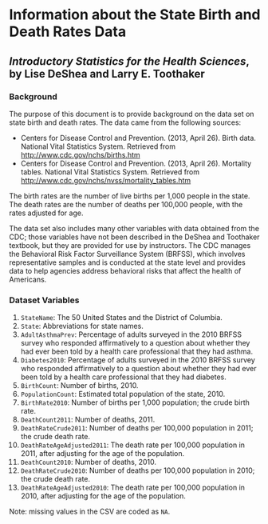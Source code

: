 Information about the State Birth and Death Rates Data
================
## *Introductory Statistics for the Health Sciences*, by Lise DeShea and Larry E. Toothaker

### Background
The purpose of this document is to provide background on the data set on state birth and death rates.  The data came from the following sources:

 * Centers for Disease Control and Prevention.  (2013, April 26).  Birth data.  National Vital Statistics System.  Retrieved from http://www.cdc.gov/nchs/births.htm 
 * Centers for Disease Control and Prevention.  (2013, April 26).  Mortality tables.  National Vital Statistics System.  Retrieved from http://www.cdc.gov/nchs/nvss/mortality_tables.htm 

The birth rates are the number of live births per 1,000 people in the state.  The death rates are the number of deaths per 100,000 people, with the rates adjusted for age.  

The data set also includes many other variables with data obtained from the CDC; those variables have not been described in the DeShea and Toothaker textbook, but they are provided for use by instructors.  The CDC manages the Behavioral Risk Factor Surveillance System (BRFSS), which involves representative samples and is conducted at the state level and provides data to help agencies address behavioral risks that affect the health of Americans.  


### Dataset Variables
 1. `StateName`: The 50 United States and the District of Columbia.
 2. `State`:  Abbreviations for state names.
 3. `AdultAsthmaPrev`:  Percentage of adults surveyed in the 2010 BRFSS survey who responded affirmatively to a question about whether they had ever been told by a health care professional that they had asthma.
 4. `Diabetes2010`:  Percentage of adults surveyed in the 2010 BRFSS survey who responded affirmatively to a question about whether they had ever been told by a health care professional that they had diabetes.
 5. `BirthCount`:  Number of births, 2010.
 6. `PopulationCount`:  Estimated total population of the state, 2010.
 7. `BirthRate2010`:  Number of births per 1,000 population; the crude birth rate.
 8. `DeathCount2011`:  Number of deaths, 2011.
 9. `DeathRateCrude2011`:  Number of deaths per 100,000 population in 2011; the crude death rate.
 10. `DeathRateAgeAdjusted2011`:  The death rate per 100,000 population in 2011, after adjusting for the age of the population.
 11. `DeathCount2010`:  Number of deaths, 2010.
 12. `DeathRateCrude2010`:  Number of deaths per 100,000 population in 2010; the crude death rate.
 13. `DeathRateAgeAdjusted2010`:  The death rate per 100,000 population in 2010, after adjusting for the age of the population.

Note: missing values in the CSV are coded as `NA`.
